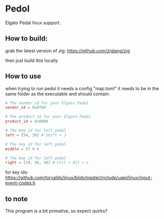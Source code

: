 # Pedol
Elgato Pedal linux support.

## How to build:
grab the latest version of zig: https://github.com/ziglang/zig

then just build this locally

## How to use
when trying to run pedol it needs a config "map.toml"
it needs to be in the same folder as the executable and should contain:
```Toml
# The vendor id for your Elgato Pedal
vendor_id = 0x0fd9

# The product id for your Elgato Pedal
product_id = 0x0086

# The key id for left pedal
left = [54, 36] # Shift + J

# The key id for left pedal
middle = 37 # K

# The key id for left pedal
right = [29, 56, 38] # Ctrl + Alt + L
```

for key ids: https://github.com/torvalds/linux/blob/master/include/uapi/linux/input-event-codes.h

## to note
This program is a bit primative, so expect quirks?
